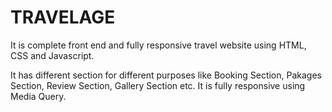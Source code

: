 # TRAVELAGE
It is complete front end and fully responsive travel website using HTML, CSS and Javascript.

It has different section for different purposes like Booking Section, Pakages Section, Review Section, Gallery Section etc.
It is fully responsive using Media Query.
